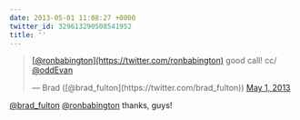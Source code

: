 ```yaml
---
date: 2013-05-01 11:08:27 +0000
twitter_id: 329613290508541952
title: ''
---
```


<blockquote class="twitter-tweet"><p lang="en" dir="ltr"><a href="https://twitter.com/ronbabington?ref_src=twsrc%5Etfw">[@ronbabington](https://twitter.com/ronbabington)</a> good call! cc/ <a href="https://twitter.com/oddEvan?ref_src=twsrc%5Etfw">@oddEvan</a></p>&mdash; Brad ([@brad_fulton](https://twitter.com/brad_fulton)) <a href="https://twitter.com/brad_fulton/status/329611101249622016?ref_src=twsrc%5Etfw">May 1, 2013</a></blockquote>
<script async src="https://platform.twitter.com/widgets.js" charset="utf-8"></script>

[@brad_fulton](https://twitter.com/brad_fulton) [@ronbabington](https://twitter.com/ronbabington) thanks, guys!
